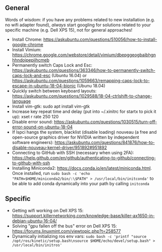 General
-------
Words of wisdom: if you have any problems related to new installation (e.g. no wifi adapter found), *always* start googling for solutions related to your specific machine (e.g. Dell XPS 15), not for general approaches!

* Install Chrome: https://askubuntu.com/questions/510056/how-to-install-google-chrome
* Install Vimium: https://chrome.google.com/webstore/detail/vimium/dbepggeogbaibhgnhhndojpepiihcmeb
* Permanently switch Caps Lock and Esc: https://askubuntu.com/questions/363346/how-to-permanently-switch-caps-lock-and-esc (Ubuntu 16.04) or https://askubuntu.com/questions/1059663/remapping-caps-lock-to-escape-in-ubuntu-18-04-bionic (Ubunu 18.04)
* Quickly switch between keyboard layouts: https://askubuntu.com/questions/1029588/18-04-ctrlshift-to-change-language
* Install vim-gtk: sudo apt install vim-gtk
* Increase key repeat time and delay (put into ~/.xinitrc for startx to pick it up): xset r rate 250 120
* Disable error sound: https://askubuntu.com/questions/1030515/turn-off-error-sound-on-ubuntu-18-04
* If lspci hangs the system, blacklist (disable loading) nouveau (a free and open-source graphics driver for NVIDIA written by independent software engineers): https://askubuntu.com/questions/841876/how-to-disable-nouveau-kernel-driver/951892#951892
* Connecting to GitHub with SSH (necessary when using 2FA): https://help.github.com/en/github/authenticating-to-github/connecting-to-github-with-ssh 
* Installing Miniconda2: https://docs.conda.io/en/latest/miniconda.html. Once installed, run `sudo bash -c 'echo "PATH=$HOME/miniconda2/bin/:\$PATH" > /usr/local/bin/initconda'` to be able to add conda dynamically into your path by calling `initconda`
    
Specific
--------
* Getting wifi working on Dell XPS 15: https://support.killernetworking.com/knowledge-base/killer-ax1650-in-debian-ubuntu-16-04/
* Solving "gpu fallen off the bus" error on Dell XPS 15: https://forums.linuxmint.com/viewtopic.php?t=258577
* Dynamically initializing ros env vars: `sudo bash -c 'printf "source /opt/ros/kinetic/setup.bash\nsource $HOME/echo/devel/setup.bash" > /usr/local/bin/initros'`

